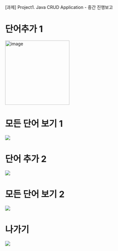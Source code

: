 [과제] Project1. Java CRUD Application - 중간 진행보고

# 단어추가 1
<img width="208" alt="image" src="https://github.com/eunsaemsaem/PP_WordMaster/assets/142576710/87b93c86-0682-4c12-a698-6eda1ba66f09">


# 모든 단어 보기 1
<img src="https://github.com/eunsaemsaem/PP_WordMaster/assets/142576710/208d324c-a6e7-4d6f-a732-b87bf3a28114">

# 단어 추가 2
<img src="https://github.com/eunsaemsaem/PP_WordMaster/assets/142576710/1211f9d7-cc3b-407d-995d-60ccb63ad551">

# 모든 단어 보기 2
<img src="https://github.com/eunsaemsaem/PP_WordMaster/assets/142576710/d3361516-7037-403e-a846-fd463a7058d9">

# 나가기
<img src="https://github.com/eunsaemsaem/PP_WordMaster/assets/142576710/0276b7df-1f55-43e1-b546-b5b922066643">
